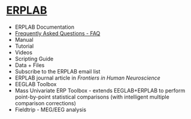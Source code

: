 # [ERPLAB](https://github.com/lucklab/erplab/wiki)
* ERPLAB Documentation
 * [Frequently Asked Questions - FAQ](https://github.com/lucklab/erplab/wiki/Troubleshooting-and-Frequently-Asked-Questions)
 * Manual
 * Tutorial
 * Videos
 * Scripting Guide
 * Data + Files
* Subscribe to the ERPLAB email list
* ERPLAB journal article in _Frontiers in Human Neuroscience_
* EEGLAB Toolbox
* Mass Univariate ERP Toolbox - extends EEGLAB+ERPLAB to perform point-by-point statistical comparisons (with intelligent multiple comparison corrections)
* Fieldtrip - MEG/EEG analysis